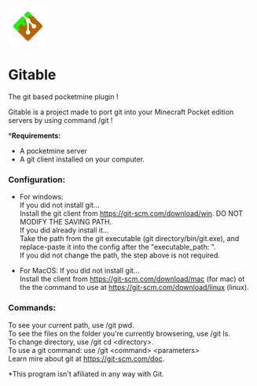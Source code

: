 <img src="https://github.com/Ad5001/Gitable/raw/master/git.png" width="80px" height="80px"></img>
# Gitable
The git based pocketmine plugin !     
     
    
Gitable is a project made to port git into your Minecraft Pocket edition servers by using command /git !
    
***Requirements:**
* A pocketmine server
* A git client installed on your computer.

### Configuration:
* For windows:      
        If you did not install git...    
        Install the git client from https://git-scm.com/download/win. DO NOT MODIFY THE SAVING PATH.    
        If you did already install it...    
        Take the path from the git executable (git directory/bin/git.exe), and replace-paste it into the config after the "executable_path: ".    
        If you did not change the path, the step above is not required.    

* For MacOS:
        If you did not install git...    
        Install the client from https://git-scm.com/download/mac (for mac) ot the the command to use at https://git-scm.com/download/linux (linux).    

### Commands:
To see your current path, use /git pwd.    
To see the files on the folder you're currently browsering, use /git ls.    
To change directory, use /git cd &lt;directory&gt;.    
To use a git command: use /git &lt;command&gt; &lt;parameters&gt;    
Learn mire about git at https://git-scm.com/doc.     

*This program isn't afiliated in any way with Git.
